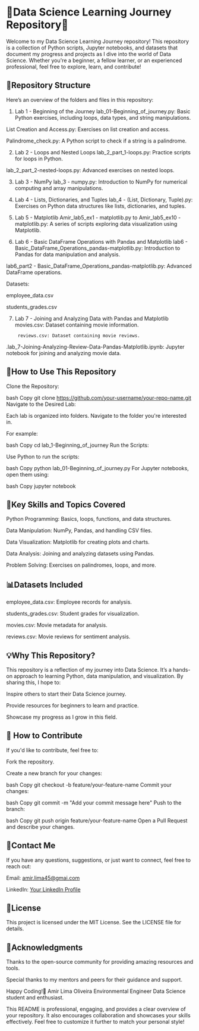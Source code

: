 # 🚀Data Science Learning Journey Repository🚀

Welcome to my Data Science Learning Journey repository! This repository is a collection of Python scripts, Jupyter notebooks, and datasets that document my progress and projects as I dive into the world of Data Science. Whether you're a beginner, a fellow learner, or an experienced professional, feel free to explore, learn, and contribute!

## 📂Repository Structure
Here’s an overview of the folders and files in this repository:

1. Lab 1 - Beginning of the Journey
lab_01-Beginning_of_journey.py: Basic Python exercises, including loops, data types, and string manipulations.

List Creation and Access.py: Exercises on list creation and access.

Palindrome_check.py: A Python script to check if a string is a palindrome.

2. Lab 2 - Loops and Nested Loops
lab_2_part_1-loops.py: Practice scripts for loops in Python.

lab_2_part_2-nested-loops.py: Advanced exercises on nested loops.

3. Lab 3 - NumPy
lab_3 - numpy.py: Introduction to NumPy for numerical computing and array manipulations.

4. Lab 4 - Lists, Dictionaries, and Tuples
lab_4 - (List, Dictionary, Tuple).py: Exercises on Python data structures like lists, dictionaries, and tuples.

5. Lab 5 - Matplotlib
Amir_lab5_ex1 - matplotlib.py to Amir_lab5_ex10 - matplotlib.py: A series of scripts exploring data visualization using Matplotlib.

6. Lab 6 - Basic DataFrame Operations with Pandas and Matplotlib
lab6 - Basic_DataFrame_Operations_pandas-matplotlib.py: Introduction to Pandas for data manipulation and analysis.

lab6_part2 - Basic_DataFrame_Operations_pandas-matplotlib.py: Advanced DataFrame operations.

Datasets:

employee_data.csv

students_grades.csv

7. Lab 7 - Joining and Analyzing Data with Pandas and Matplotlib
movies.csv: Dataset containing movie information.

        reviews.csv: Dataset containing movie reviews.

.lab_7-Joining-Analyzing-Review-Data-Pandas-Matplotlib.ipynb: Jupyter notebook for joining and analyzing movie data.

## 🚀How to Use This Repository
Clone the Repository:

bash
Copy
        git clone https://github.com/your-username/your-repo-name.git
Navigate to the Desired Lab:

Each lab is organized into folders. Navigate to the folder you're interested in.

For example:

bash
Copy
          cd lab_1-Beginning_of_journey
Run the Scripts:

Use Python to run the scripts:

bash
Copy
          python lab_01-Beginning_of_journey.py
For Jupyter notebooks, open them using:

bash
Copy
jupyter notebook

## 🌟Key Skills and Topics Covered
Python Programming: Basics, loops, functions, and data structures.

Data Manipulation: NumPy, Pandas, and handling CSV files.

Data Visualization: Matplotlib for creating plots and charts.

Data Analysis: Joining and analyzing datasets using Pandas.

Problem Solving: Exercises on palindromes, loops, and more.

## 📊Datasets Included
employee_data.csv: Employee records for analysis.

students_grades.csv: Student grades for visualization.

movies.csv: Movie metadata for analysis.

reviews.csv: Movie reviews for sentiment analysis.

## 💡Why This Repository?
This repository is a reflection of my journey into Data Science. It’s a hands-on approach to learning Python, data manipulation, and visualization. By sharing this, I hope to:

Inspire others to start their Data Science journey.

Provide resources for beginners to learn and practice.

Showcase my progress as I grow in this field.

## 🤝 How to Contribute
If you'd like to contribute, feel free to:

Fork the repository.

Create a new branch for your changes:

bash
Copy
git checkout -b feature/your-feature-name
Commit your changes:

bash
Copy
git commit -m "Add your commit message here"
Push to the branch:

bash
Copy
git push origin feature/your-feature-name
Open a Pull Request and describe your changes.

## 📧Contact Me
If you have any questions, suggestions, or just want to connect, feel free to reach out:

Email: amir.lima45@gmai.com

LinkedIn: [Your LinkedIn Profile](https://www.linkedin.com/in/amirloliveira/)

## 📜License
This project is licensed under the MIT License. See the LICENSE file for details.

## 🙏Acknowledgments
Thanks to the open-source community for providing amazing resources and tools.

Special thanks to my mentors and peers for their guidance and support.

Happy Coding!🚀
Amir Lima Oliveira
Environmental Engineer
Data Science student and enthusiast.

This README is professional, engaging, and provides a clear overview of your repository. It also encourages collaboration and showcases your skills effectively. Feel free to customize it further to match your personal style!
